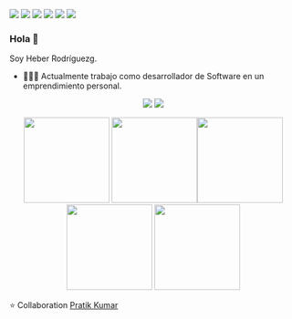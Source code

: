 [<img src="https://img.shields.io/badge/twitter-%231DA1F2.svg?&style=for-the-badge&logo=twitter&logoColor=white" />](https://twitter.com/RodMendozaHeber) [<img src="https://img.shields.io/badge/medium-%2312100E.svg?&style=for-the-badge&logo=medium&logoColor=white" />](https://medium.com/@heberrodriguezmendoza)  [<img src="https://img.shields.io/badge/linkedin-%230077B5.svg?&style=for-the-badge&logo=linkedin&logoColor=white" />](https://www.linkedin.com/in/heber-rodríguez-mendoza-849225112/) [<img src = "https://img.shields.io/badge/instagram-%23E4405F.svg?&style=for-the-badge&logo=instagram&logoColor=white">](https://www.instagram.com/pratikkumar04/) [<img src = "https://img.shields.io/badge/facebook-%231877F2.svg?&style=for-the-badge&logo=facebook&logoColor=white">](https://www.facebook.com/rodriguezheberm) [<img src ="https://img.shields.io/badge/Website-pk-%23.svg?&style=for-the-badge&logo=&logoColor=white%22">](https://github.com/devrheber/)

### Hola 👋 
Soy Heber Rodríguezg.
- 👨🏽‍💻 Actualmente trabajo como desarrollador de Software en un emprendimiento personal.

<p align = "center">
  <img src = "https://github-readme-stats.vercel.app/api?username=devrheber&show_icons=true&theme=radical&line_height=33">
  <img src = "https://github-readme-stats.vercel.app/api/top-langs/?username=devrheber&hide_langs_below=.25&theme=radical">
</p>


<p align="center">
<img src="https://i.giphy.com/media/LMt9638dO8dftAjtco/200.webp" width="150"> <img src="https://i.giphy.com/media/KzJkzjggfGN5Py6nkT/200.webp" width="150"><img src="https://i.giphy.com/media/IdyAQJVN2kVPNUrojM/200.webp" width="150"> <img src="https://media.giphy.com/media/UWt0rhp21JgLwoeFQP/giphy.gif" width ="150"/> <img src="https://media.giphy.com/media/kH6CqYiquZawmU1HI6/giphy.gif" width ="150"/> 
</p>

⭐ Collaboration [Pratik Kumar](https://github.com/pr2tik1)
